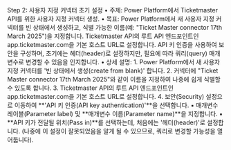 Step 2: 사용자 지정 커넥터 초기 설정
• 주제: Power Platform에서 Ticketmaster API를 위한 사용자 지정 커넥터 생성.
• 목표: Power Platform에서 새 사용자 지정 커넥터를 빈 상태에서 생성하고, 식별 가능한 이름(예: "Ticket Master connector 17th March 2025")을 지정합니다. Ticketmaster API의 루트 API 엔드포인트인 app.ticketmaster.com을 기본 호스트 URL로 설정합니다. API 키 인증을 사용하여 보안을 구성하며, 초기에는 헤더(header)로 설정하지만, 필요에 따라 쿼리(query) 매개변수로 변경할 수 있음을 인지합니다.
• 상세 설명:
    1. Power Platform에서 새 사용자 지정 커넥터를 '빈 상태에서 생성(create from blank)' 합니다.
    2. 커넥터에 "Ticket Master connector 17th March 2025"와 같이 이름을 지정하여 나중에 쉽게 식별할 수 있도록 합니다.
    3. Ticketmaster API의 루트 API 엔드포인트인 app.ticketmaster.com을 기본 호스트 URL로 설정합니다.
    4. 보안(Security) 설정으로 이동하여 **'API 키 인증(API key authentication)'**을 선택합니다.
        ▪ 매개변수 레이블(Parameter label) 및 **매개변수 이름(Parameter name)**을 지정합니다.
        ▪ **API 키가 전달될 위치(Pass in)**를 선택하는데, 처음에는 '헤더(header)'로 설정합니다. (나중에 이 설정이 잘못되었음을 알게 될 수 있으므로, 쿼리로 변경할 가능성을 열어둡니다).
